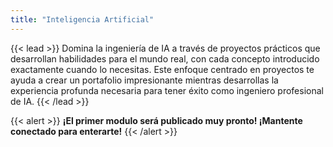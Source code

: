 ```yaml
---
title: "Inteligencia Artificial"
---
```


{{< lead >}}
Domina la ingeniería de IA a través de proyectos prácticos que desarrollan habilidades para el mundo real, con cada concepto introducido exactamente cuando lo necesitas. Este enfoque centrado en proyectos te ayuda a crear un portafolio impresionante mientras desarrollas la experiencia profunda necesaria para tener éxito como ingeniero profesional de IA.
{{< /lead >}}

{{< alert >}}
**¡El primer modulo será publicado muy pronto! ¡Mantente conectado para enterarte!**
{{< /alert >}}

<!--
La _Ruta de Aprendizaje para Ingeniería de IA_ te transforma de principiante en IA a profesional calificado a través de un aprendizaje atractivo basado en proyectos. Comenzarás a construir aplicaciones fascinantes de IA desde el primer día, experimentando la emoción de crear sistemas funcionales antes de profundizar en la teoría subyacente.

A medida que avanzas por seis módulos cuidadosamente diseñados, enfrentarás desafíos cada vez más sofisticados que se construyen sobre tus habilidades crecientes. Cada proyecto introduce nuevos conceptos de forma natural, haciendo que temas complejos sean accesibles e inmediatamente aplicables para resolver problemas reales. Este enfoque de aprendizaje intuitivo crea conexiones significativas entre la teoría y la práctica.

Durante tu recorrido, desarrollarás una comprensión integral de la ingeniería moderna de IA—desde aplicaciones simples basadas en APIs hasta sistemas sofisticados que utilizan grandes modelos de lenguaje, visión por computadora, agentes autónomos e infraestructura de producción. Tu portafolio en expansión demostrará tu capacidad para construir desde chatbots inteligentes hasta sistemas complejos de razonamiento.

Al finalizar tu ruta de aprendizaje, poseerás experiencia de nivel senior en tu especialización elegida de IA, respaldada por un portafolio de proyectos impresionantes que demuestran tus capacidades a potenciales empleadores. También desarrollarás la confianza y los hábitos necesarios para mantenerte a la vanguardia de este campo en rápida evolución, preparado para abordar las oportunidades más desafiantes de ingeniería de IA en el mundo real.
-->
